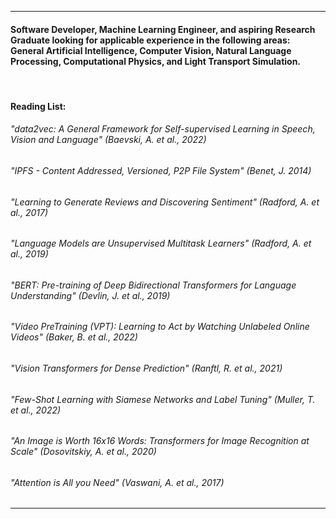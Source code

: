 ___
#### Software Developer, Machine Learning Engineer, and aspiring Research Graduate looking for applicable experience in the following areas: General Artificial Intelligence, Computer Vision, Natural Language Processing, Computational Physics, and Light Transport Simulation.

<br>

#### Reading List:
###### *"data2vec: A General Framework for Self-supervised Learning in Speech, Vision and Language" (Baevski, A. et al., 2022)* <br>
###### *"IPFS - Content Addressed, Versioned, P2P File System" (Benet, J. 2014)* <br>
###### *"Learning to Generate Reviews and Discovering Sentiment" (Radford, A. et al., 2017)* <br>
###### *"Language Models are Unsupervised Multitask Learners" (Radford, A. et al., 2019)* <br>
###### *"BERT: Pre-training of Deep Bidirectional Transformers for Language Understanding" (Devlin, J. et al., 2019)* <br>
###### *"Video PreTraining (VPT): Learning to Act by Watching Unlabeled Online Videos" (Baker, B. et al., 2022)* <br>
###### *"Vision Transformers for Dense Prediction" (Ranftl, R. et al., 2021)* <br>
###### *"Few-Shot Learning with Siamese Networks and Label Tuning" (Muller, T. et al., 2022)* <br>
###### *"An Image is Worth 16x16 Words: Transformers for Image Recognition at Scale" (Dosovitskiy, A. et al., 2020)* <br>
###### *"Attention is All you Need" (Vaswani, A. et al., 2017)* <br>
___

